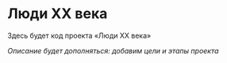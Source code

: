 # Люди XX века
Здесь будет код проекта «Люди XX века»

*Описание будет дополняться: добавим цели и этапы проекта*
